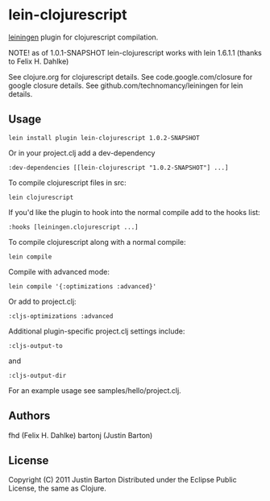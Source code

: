 # lein-clojurescript

[leiningen](https://github.com/technomancy/leiningen) plugin for clojurescript compilation.

NOTE! as of 1.0.1-SNAPSHOT lein-clojurescript works with lein 1.6.1.1
      (thanks to Felix H. Dahlke)

See clojure.org for clojurescript details.
See code.google.com/closure for google closure details.
See github.com/technomancy/leiningen for lein details.

## Usage

```
lein install plugin lein-clojurescript 1.0.2-SNAPSHOT
```

Or in your project.clj add a dev-dependency
```
:dev-dependencies [[lein-clojurescript "1.0.2-SNAPSHOT"] ...]
```

To compile clojurescript files in src:
```
lein clojurescript
```

If you'd like the plugin to hook into the normal compile add to the hooks list:
```
:hooks [leiningen.clojurescript ...]
``` 

To compile clojurescript along with a normal compile:
```
lein compile
```

Compile with advanced mode: 
```
lein compile '{:optimizations :advanced}'
```

Or add to project.clj:

```
:cljs-optimizations :advanced
```

Additional plugin-specific project.clj settings include:

```
:cljs-output-to
```

and

```
:cljs-output-dir
```

For an example usage see samples/hello/project.clj.



## Authors
   fhd (Felix H. Dahlke)
   bartonj (Justin Barton)

## License
Copyright (C) 2011 Justin Barton
Distributed under the Eclipse Public License, the same as Clojure.
